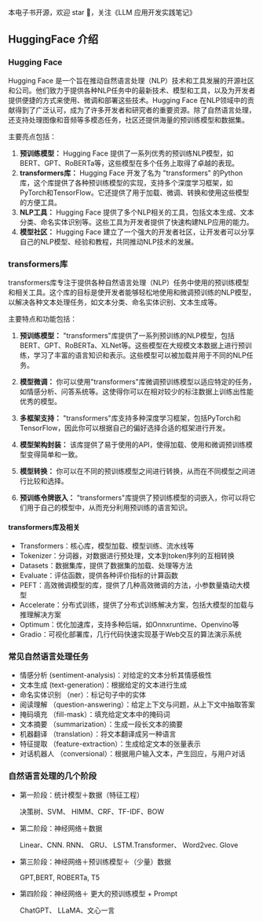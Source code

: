 本电子书开源，欢迎 star 🌟，关注《LLM 应用开发实践笔记》
 

## HuggingFace 介绍


### Hugging Face

Hugging Face 是一个旨在推动自然语言处理（NLP）技术和工具发展的开源社区和公司。他们致力于提供各种NLP任务中的最新技术、模型和工具，以及为开发者提供便捷的方式来使用、微调和部署这些技术。Hugging Face 在NLP领域中的贡献得到了广泛认可，成为了许多开发者和研究者的重要资源。除了自然语言处理，还支持处理图像和音频等多模态任务，社区还提供海量的预训练模型和数据集。

主要亮点包括：

1. **预训练模型：** Hugging Face 提供了一系列优秀的预训练NLP模型，如BERT、GPT、RoBERTa等，这些模型在多个任务上取得了卓越的表现。
2. **transformers库：** Hugging Face 开发了名为 "transformers" 的Python库，这个库提供了各种预训练模型的实现，支持多个深度学习框架，如PyTorch和TensorFlow。它还提供了用于加载、微调、转换和使用这些模型的方便工具。
3. **NLP工具：** Hugging Face 提供了多个NLP相关的工具，包括文本生成、文本分类、命名实体识别等。这些工具为开发者提供了快速构建NLP应用的能力。
4. **模型社区：** Hugging Face 建立了一个强大的开发者社区，让开发者可以分享自己的NLP模型、经验和教程，共同推动NLP技术的发展。

### transformers库

transformers库专注于提供各种自然语言处理（NLP）任务中使用的预训练模型和相关工具。这个库的目标是使开发者能够轻松地使用和微调预训练的NLP模型，以解决各种文本处理任务，如文本分类、命名实体识别、文本生成等。

主要特点和功能包括：

1. **预训练模型：** "transformers"库提供了一系列预训练的NLP模型，包括BERT、GPT、RoBERTa、XLNet等。这些模型在大规模文本数据上进行预训练，学习了丰富的语言知识和表示。这些模型可以被加载并用于不同的NLP任务。

2. **模型微调：** 你可以使用"transformers"库微调预训练模型以适应特定的任务，如情感分析、问答系统等。这使得你可以在相对较少的标注数据上训练出性能优秀的模型。

3. **多框架支持：** "transformers"库支持多种深度学习框架，包括PyTorch和TensorFlow，因此你可以根据自己的偏好选择合适的框架进行开发。

4. **模型架构封装：** 该库提供了易于使用的API，使得加载、使用和微调预训练模型变得简单和一致。

5. **模型转换：** 你可以在不同的预训练模型之间进行转换，从而在不同模型之间进行比较和选择。

6. **预训练令牌嵌入：** "transformers"库提供了预训练模型的词嵌入，你可以将它们用于自己的模型中，从而充分利用预训练的语言知识。

#### transformers库及相关

- ﻿Transformers：核心库，模型加载、模型训练、流水线等
- ﻿Tokenizer：分词器，对数据进行预处理，文本到token序列的互相转换
- ﻿﻿Datasets：数据集库，提供了数据集的加载、处理等方法
- ﻿Evaluate：评估函数，提供各种评价指标的计算函数
- ﻿PEFT：高效微调模型的库，提供了几种高效微调的方法，小参数量撬动大模型
- ﻿﻿Accelerate：分布式训练，提供了分布式训练解决方案，包括大模型的加载与推理解决方案
- ﻿Optimum：优化加速库，支持多种后端，如Onnxruntime、Openvino等
- ﻿﻿Gradio：可视化部署库，几行代码快速实现基于Web交互的算法演示系统

### 常见自然语言处理任务
- 情感分析 (sentiment-analysis)：对给定的文本分析其情感极性
- 文本生成 (text-generation)：根据给定的文本进行生成
- 命名实体识别 （ner）：标记句子中的实体
- 阅读理解 （question-answering）：给定上下文与问题，从上下文中抽取答案
- 掩码填充 （fill-mask）：填充给定文本中的掩码词
- 文本摘要 （summarization）：生成一段长文本的摘要
- 机器翻译 （translation）：将文本翻译成另一种语言
- 特征提取 （feature-extraction）：生成给定文本的张量表示
- 对话机器人 （conversional）：根据用户输入文本，产生回应，与用户对话

### 自然语言处理的几个阶段

- ﻿第一阶段：统计模型＋数据（特征工程）

  决策树、SVM、 HIMM、CRF、TF-IDF、BOW

- ﻿第二阶段：神经网络＋数据

  Linear、CNN. RNN、 GRU、 LSTM.Transformer、 Word2vec. Glove

- ﻿第三阶段：神经网络＋预训练模型＋（少量）数据

  ﻿﻿GPT,BERT, ROBERTa, T5

- 第四阶段：神经网络＋ 更大的预训练模型 + Prompt

   ChatGPT、 LLaMA、文心一言
